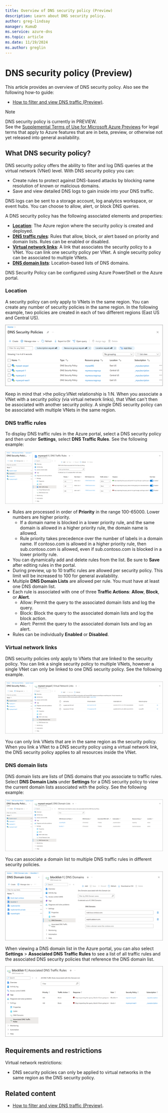 ```yaml
---
title: Overview of DNS security policy (Preview)
description: Learn about DNS security policy.
author: greg-lindsay
manager: KumuD
ms.service: azure-dns
ms.topic: article
ms.date: 11/19/2024
ms.author: greglin
---
```


# DNS security policy (Preview)

This article provides an overview of DNS security policy. Also see the following how-to guide:

- [How to filter and view DNS traffic (Preview)](dns-traffic-log-how-to.md).

> [!NOTE]
> DNS security policy is currently in PREVIEW.<br> 
> See the [Supplemental Terms of Use for Microsoft Azure Previews](https://azure.microsoft.com/support/legal/preview-supplemental-terms/) for legal terms that apply to Azure features that are in beta, preview, or otherwise not yet released into general availability.
 
## What DNS security policy?

DNS security policy offers the ability to filter and log DNS queries at the virtual network (VNet) level. With DNS security policy you can:
- Create rules to protect against DNS-based attacks by blocking name resolution of known or malicious domains. 
- Save and view detailed DNS logs to gain inside into your DNS traffic.

DNS logs can be sent to a storage account, log analytics workspace, or event hubs. You can choose to allow, alert, or block DNS queries.

A DNS security policy has the following associated elements and properties:
- **[Location](#location)**: The Azure region where the security policy is created and deployed.
- **[DNS traffic rules](#dns-traffic-rules)**: Rules that allow, block, or alert based on priority and domain lists. Rules can be enabled or disabled.
- **[Virtual network links](#virtual-network-links)**: A link that associates the security policy to a VNet. You can link one security policy per VNet. A single security policy can be associated to multiple VNets.
- **[DNS domain lists](#dns-domain-lists)**: Location-based lists of DNS domains.

DNS Security Policy can be configured using Azure PowerShell or the Azure portal.

### Location

A security policy can only apply to VNets in the same region. You can create any number of security policies in the same region. In the following example, two policies are created in each of two different regions (East US and Central US). 

![Screenshot of the list of DNS security policies.](./media/dns-security-policy/policy-list.png)

Keep in mind that >the policy:VNet relationship is 1:N. When you associate a VNet with a security policy (via virtual network links), that VNet can't then be associated with another security policy. A single DNS security policy can be associated with multiple VNets in the same region. 

### DNS traffic rules

To display DNS traffic rules in the Azure portal, select a DNS security policy and then under **Settings**, select **DNS Traffic Rules**. See the following example:

[  ![Screenshot of the list of DNS traffic rules.](./media/dns-security-policy/traffic-rules.png) ](./media/dns-security-policy/traffic-rules.png#lightbox)

- Rules are processed in order of **Priority** in the range 100-65000. Lower numbers are higher priority.
    * If a domain name is blocked in a lower priority rule, and the same domain is allowed in a higher priority rule, the domain name is allowed.
    * Rule priority takes precedence over the number of labels in a domain name. If contoso.com is allowed in a higher priority rule, then sub.contoso.com is allowed, even if sub.contoso.com is blocked in a lower priority rule.
- You can dynamically add and delete rules from the list. Be sure to **Save** after editing rules in the portal.
- During preview, up to 10 traffic rules are allowed per security policy. This limit will be increased to 100 for general availability.
- Multiple **DNS Domain Lists** are allowed per rule. You must have at least one DNS domain list. 
- Each rule is associated with one of three **Traffic Actions**: **Allow**, **Block**, or **Alert**.
    * Allow: Permit the query to the associated domain lists and log the query.
    * Block: Block the query to the associated domain lists and log the block action.
    * Alert: Permit the query to the associated domain lists and log an alert.
- Rules can be individually **Enabled** or **Disabled**.

### Virtual network links

DNS security policies only apply to VNets that are linked to the security policy. You can link a single security policy to multiple VNets, however a single VNet can only be linked to one DNS security policy. See the following example.

[  ![Screenshot of the list of virtual network links.](./media/dns-security-policy/virtual-network-links.png) ](./media/dns-security-policy/virtual-network-links.png#lightbox)

You can only link VNets that are in the same region as the security policy. When you link a VNet to a DNS security policy using a virtual network link, the DNS security policy applies to all resources inside the VNet.

### DNS domain lists

DNS domain lists are lists of DNS domains that you associate to traffic rules. Select **DNS Domain Lists** under **Settings** for a DNS security policy to view the current domain lists associated with the policy. See the following example:

[  ![Screenshot of the list of DNS domain lists.](./media/dns-security-policy/domain-list.png) ](./media/dns-security-policy/domain-list.png#lightbox)

You can associate a domain list to multiple DNS traffic rules in different security policies. 

![Screenshot of domains inside a domain list.](./media/dns-security-policy/domain-list-detailed.png)

When viewing a DNS domain list in the Azure portal, you can also select **Settings** > **Associated DNS Traffic Rules** to see a list of all traffic rules and the associated DNS security policies that reference the DNS domain list.

![Screenshot of associated domain list traffic rules.](./media/dns-security-policy/domain-list-traffic-rules.png)

## Requirements and restrictions

Virtual network restrictions:
- DNS security policies can only be applied to virtual networks in the same region as the DNS security policy.

## Related content

- [How to filter and view DNS traffic (Preview)](dns-traffic-log-how-to.md).
